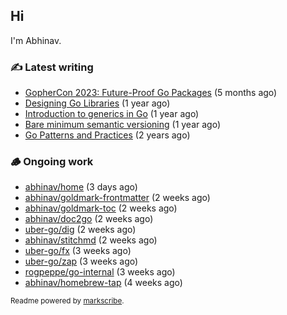 ## Hi

I'm Abhinav.

### ✍️ Latest writing


- [GopherCon 2023: Future-Proof Go Packages](https://abhinavg.net/2023/09/27/future-proof-packages/) (5 months ago)
- [Designing Go Libraries](https://abhinavg.net/2022/12/06/designing-go-libraries/) (1 year ago)
- [Introduction to generics in Go](https://abhinavg.net/2022/11/23/generics-intro/) (1 year ago)
- [Bare minimum semantic versioning](https://abhinavg.net/2022/11/07/semver/) (1 year ago)
- [Go Patterns and Practices](https://abhinavg.net/2022/09/19/go-patterns-and-practices-talk/) (2 years ago)

### 🪵 Ongoing work


- [abhinav/home](https://github.com/abhinav/home) (3 days ago)
- [abhinav/goldmark-frontmatter](https://github.com/abhinav/goldmark-frontmatter) (2 weeks ago)
- [abhinav/goldmark-toc](https://github.com/abhinav/goldmark-toc) (2 weeks ago)
- [abhinav/doc2go](https://github.com/abhinav/doc2go) (2 weeks ago)
- [uber-go/dig](https://github.com/uber-go/dig) (2 weeks ago)
- [abhinav/stitchmd](https://github.com/abhinav/stitchmd) (2 weeks ago)
- [uber-go/fx](https://github.com/uber-go/fx) (3 weeks ago)
- [uber-go/zap](https://github.com/uber-go/zap) (3 weeks ago)
- [rogpeppe/go-internal](https://github.com/rogpeppe/go-internal) (3 weeks ago)
- [abhinav/homebrew-tap](https://github.com/abhinav/homebrew-tap) (4 weeks ago)

<sub>Readme powered by [markscribe](https://github.com/muesli/markscribe).</sub>

